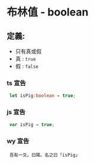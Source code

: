# 布林值 - boolean

## 定義:
- 只有真或假
- 真 : `true`
- 假 : `false`

### ts 宣告
```ts
 let isPig:boolean = true;
```

### js 宣告
```js
 var isPig = true;
```

### wy 宣告
```wy
 吾有一爻。曰陽。名之曰「isPig」
```